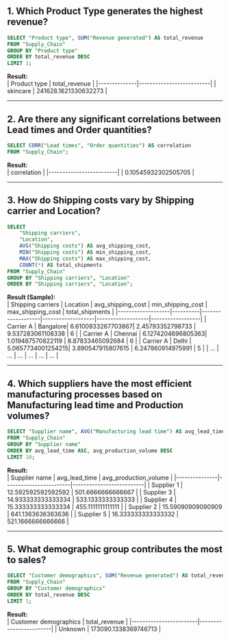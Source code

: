 
## 1. Which Product Type generates the highest revenue?

```sql
SELECT "Product type", SUM("Revenue generated") AS total_revenue
FROM "Supply_Chain"
GROUP BY "Product type"
ORDER BY total_revenue DESC
LIMIT 1;
```

**Result:**  
| Product type | total_revenue           |
|--------------|--------------------------|
| skincare     | 241628.1621330632273     |

---

## 2. Are there any significant correlations between Lead times and Order quantities?

```sql
SELECT CORR("Lead times", "Order quantities") AS correlation
FROM "Supply_Chain";
```

**Result:**  
| correlation             |
|-------------------------|
| 0.10545932302505705     |

---

## 3. How do Shipping costs vary by Shipping carrier and Location?

```sql
SELECT
    "Shipping carriers",
    "Location",
    AVG("Shipping costs") AS avg_shipping_cost,
    MIN("Shipping costs") AS min_shipping_cost,
    MAX("Shipping costs") AS max_shipping_cost,
    COUNT(*) AS total_shipments
FROM "Supply_Chain"
GROUP BY "Shipping carriers", "Location"
ORDER BY "Shipping carriers", "Location";
```

**Result (Sample):**  
| Shipping carriers | Location | avg_shipping_cost | min_shipping_cost | max_shipping_cost | total_shipments |
|-------------------|----------|-------------------|-------------------|-------------------|------------------|
| Carrier A         | Bangalore| 6.6100933267703867| 2.45793352798733  | 9.537283061108338 | 6                |
| Carrier A         | Chennai  | 6.1274204696805363| 1.019487570822119 | 8.87833465092684  | 6                |
| Carrier A         | Delhi    | 5.0657734001254215| 3.890547915807615 | 6.247860914975991 | 5                |
| ...               | ...      | ...               | ...               | ...               | ...              |

---

## 4. Which suppliers have the most efficient manufacturing processes based on Manufacturing lead time and Production volumes?

```sql
SELECT "Supplier name", AVG("Manufacturing lead time") AS avg_lead_time, AVG("Production volumes") AS avg_production_volume
FROM "Supply_Chain"
GROUP BY "Supplier name"
ORDER BY avg_lead_time ASC, avg_production_volume DESC
LIMIT 10;
```

**Result:**  
| Supplier name | avg_lead_time         | avg_production_volume  |
|---------------|------------------------|--------------------------|
| Supplier 1    | 12.592592592592592     | 501.6666666666667        |
| Supplier 3    | 14.933333333333334     | 533.1333333333333        |
| Supplier 4    | 15.333333333333334     | 455.1111111111111        |
| Supplier 2    | 15.59090909090909      | 641.1363636363636        |
| Supplier 5    | 16.333333333333332     | 521.1666666666666        |

---

## 5. What demographic group contributes the most to sales?

```sql
SELECT "Customer demographics", SUM("Revenue generated") AS total_revenue
FROM "Supply_Chain"
GROUP BY "Customer demographics"
ORDER BY total_revenue DESC
LIMIT 1;
```

**Result:**  
| Customer demographics | total_revenue          |
|------------------------|------------------------|
| Unknown                | 173090.1338369746713   |

